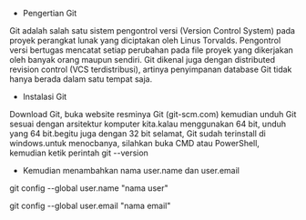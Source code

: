 - Pengertian Git

Git adalah salah satu sistem pengontrol versi (Version Control System) pada proyek perangkat lunak yang diciptakan oleh Linus Torvalds. Pengontrol versi bertugas mencatat setiap perubahan pada file proyek yang dikerjakan oleh banyak orang maupun sendiri. Git dikenal juga dengan distributed revision control (VCS terdistribusi), artinya penyimpanan database Git tidak hanya berada dalam satu tempat saja.

- Instalasi Git

Download Git, buka website resminya Git (git-scm.com)
kemudian unduh Git sesuai dengan arsitektur komputer kita.kalau menggunakan 64 bit, unduh yang 64 bit.begitu juga dengan 32 bit
selamat, Git sudah terinstall di windows.untuk menocbanya, silahkan buka CMD atau PowerShell, kemudian ketik perintah
git --version

- Kemudian menambahkan nama user.name dan user.email

git config --global user.name "nama user"

git config --global user.email "nama email"


